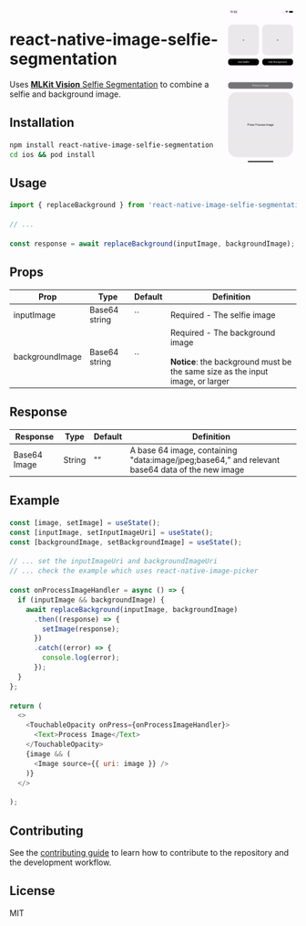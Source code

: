 <div align="right">
<img align="right" width="25%" src="./docs/demo.gif">
</div>

# react-native-image-selfie-segmentation

Uses [**MLKit Vision** Selfie Segmentation](https://developers.google.com/ml-kit/vision/selfie-segmentation) to combine
a selfie and background image.

## Installation

```sh
npm install react-native-image-selfie-segmentation
cd ios && pod install
```

## Usage

```js
import { replaceBackground } from 'react-native-image-selfie-segmentation';

// ...

const response = await replaceBackground(inputImage, backgroundImage);
```

## Props

| Prop         | Type          | Default | Definition                                                                                                               |
|--------------|---------------|-------|--------------------------------------------------------------------------------------------------------------------------|
| inputImage | Base64 string | `` | Required - The selfie image                                                                                              |
| backgroundImage | Base64 string | `` | Required - The background image <br/><br/>**Notice**: the background must be the same size as the input image, or larger |

## Response

| Response     | Type   | Default | Definition                                                                                      |
|--------------|--------|-------|-------------------------------------------------------------------------------------------------|
| Base64 Image | String | ""  | A base 64 image, containing "data:image/jpeg;base64," and relevant base64 data of the new image |

## Example

```js
const [image, setImage] = useState();
const [inputImage, setInputImageUri] = useState();
const [backgroundImage, setBackgroundImage] = useState();

// ... set the inputImageUri and backgroundImageUri
// ... check the example which uses react-native-image-picker

const onProcessImageHandler = async () => {
  if (inputImage && backgroundImage) {
    await replaceBackground(inputImage, backgroundImage)
      .then((response) => {
        setImage(response);
      })
      .catch((error) => {
        console.log(error);
      });
  }
};

return (
  <>
    <TouchableOpacity onPress={onProcessImageHandler}>
      <Text>Process Image</Text>
    </TouchableOpacity>
    {image && (
      <Image source={{ uri: image }} />
    )}
  </>

);

```

## Contributing

See the [contributing guide](CONTRIBUTING.md) to learn how to contribute to the repository and the development workflow.

## License

MIT
